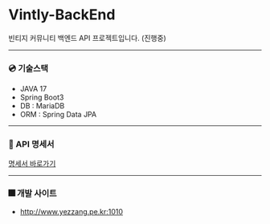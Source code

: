# Vintly-BackEnd 
빈티지 커뮤니티 백엔드 API 프로젝트입니다. (진행중)

---
### :cd: 기술스택
- JAVA 17
- Spring Boot3
- DB : MariaDB
- ORM : Spring Data JPA

---
### 📝 API 명세서
[명세서 바로가기](https://docs.google.com/spreadsheets/d/1EUDMoNsk_XbtfO6YnxemJxFxtNvjM3NPqIAC7k6i240/edit#gid=0)

---
### :fireworks: 개발 사이트
- http://www.yezzang.pe.kr:1010
